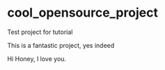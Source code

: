 # cool_opensource_project
Test project for tutorial

This is a fantastic project, yes indeed

Hi Honey, I love you.
